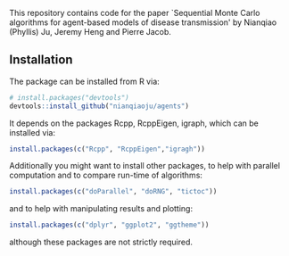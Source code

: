 This repository contains code for the paper `Sequential Monte Carlo algorithms for agent-based models of disease transmission' by Nianqiao (Phyllis) Ju, Jeremy Heng and Pierre Jacob. 

## Installation
The package can be installed from R via:
``` r
# install.packages("devtools")
devtools::install_github("nianqiaoju/agents")
```
It depends on the packages Rcpp, RcppEigen, igraph, which can be
installed via:

``` r
install.packages(c("Rcpp", "RcppEigen","igragh"))
```

Additionally you might want to install other packages, to help with
parallel computation and to compare run-time of algorithms:

``` r
install.packages(c("doParallel", "doRNG", "tictoc"))
```

and to help with manipulating results and plotting:

``` r
install.packages(c("dplyr", "ggplot2", "ggtheme"))
```

although these packages are not strictly required.
